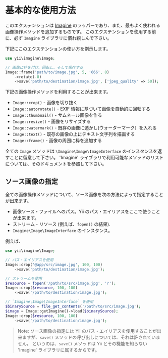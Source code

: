 基本的な使用方法
================

このエクステンションは [Imagine](http://imagine.readthedocs.org/) のラッパーであり、また、最もよく使われる画像操作メソッドを追加するものです。
このエクステンションを使用する前に、必ず `Imagine` ライブラリに慣れ親しんで下さい。

下記にこのエクステンションの使い方を例示します。

```php
use yii\imagine\Image;

// 画像に枠を付け、回転し、そして保存する
Image::frame('path/to/image.jpg', 5, '666', 0)
    ->rotate(-8)
    ->save('path/to/destination/image.jpg', ['jpeg_quality' => 50]);
```

下記の画像操作メソッドを利用することが出来ます。

- `Image::crop()` - 画像を切り抜く
- `Image::autorotate()` - EXIF 情報に基づいて画像を自動的に回転する
- `Image::thumbnail()` - サムネール画像を作る
- `Image::resize()` - 画像をリサイズする
- `Image::watermark()` - 既存の画像に透かし(ウォーターマーク）を入れる
- `Image::text()` - 既存の画像の上にテキスト文字列を描画する
- `Image::frame()` - 画像の周囲に枠を追加する

全ての `Image` メソッドは `\Imagine\Image\ImageInterface` のインスタンスを返すことに留意して下さい。
'Imagine' ライブラリで利用可能なメソッドのリストについては、そのドキュメントを参照して下さい。


## ソース画像の指定

全ての画像操作メソッドについて、ソース画像を次の方法によって指定することが出来ます。

- 画像ソース・ファイルへのパス。Yii のパス・エイリアスをここで使うことが出来ます。
- ストリーム・リソース (例えば、`fopen()` の結果).
- `Imagine\Image\ImageInterface` のインスタンス。

例えば、

```php
use yii\imagine\Image;

// パス・エイリアスを使用
Image::crop('@app/src/image.jpg', 100, 100)
    ->save('path/to/destination/image.jpg');

// ストリームを使用
$resource = fopen('/path/to/src/image.jpg', 'r');
Image::crop($resource, 100, 100)
    ->save('/path/to/destination/image.jpg');

// `Imagine\Image\ImageInterface` を使用
$binarySource = file_get_contents('/path/to/src/image.jpg');
$image = Image::getImagine()->load($binarySource);
Image::crop($resource, 100, 100)
    ->save('/path/to/destination/image.jpg');
```

> Note: ソース画像の指定には Yii のパス・エイリアスを使用することが出来ますが、`save()` メソッドの呼び出しについては、それは許されていません。
  というのは、`save()` メソッドは Yii とその機能を知らない 'Imagine' ライブラリに属するからです。
